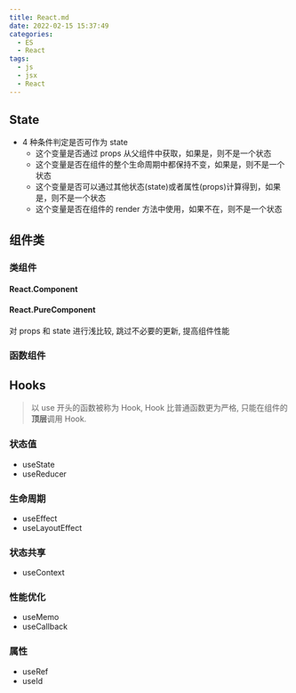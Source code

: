 ```yaml
---
title: React.md
date: 2022-02-15 15:37:49
categories:
  - ES
  - React
tags:
  - js
  - jsx
  - React
---
```


## State

- 4 种条件判定是否可作为 state
  - 这个变量是否通过 props 从父组件中获取，如果是，则不是一个状态
  - 这个变量是否在组件的整个生命周期中都保持不变，如果是，则不是一个状态
  - 这个变量是否可以通过其他状态(state)或者属性(props)计算得到，如果是，则不是一个状态
  - 这个变量是否在组件的 render 方法中使用，如果不在，则不是一个状态

## 组件类

### 类组件

#### React.Component

#### React.PureComponent

对 props 和 state 进行浅比较, 跳过不必要的更新, 提高组件性能

### 函数组件

## Hooks

> 以 use 开头的函数被称为 Hook, Hook 比普通函数更为严格, 只能在组件的**顶层**调用 Hook.

### 状态值

- useState
- useReducer

### 生命周期

- useEffect
- useLayoutEffect

### 状态共享

- useContext

### 性能优化

- useMemo
- useCallback

### 属性

- useRef
- useId
